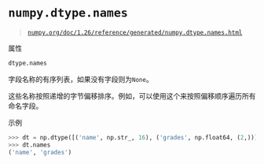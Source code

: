 # `numpy.dtype.names`

> [`numpy.org/doc/1.26/reference/generated/numpy.dtype.names.html`](https://numpy.org/doc/1.26/reference/generated/numpy.dtype.names.html)

属性

```py
dtype.names
```

字段名称的有序列表，如果没有字段则为`None`。

这些名称按照递增的字节偏移排序。例如，可以使用这个来按照偏移顺序遍历所有命名字段。

示例

```py
>>> dt = np.dtype([('name', np.str_, 16), ('grades', np.float64, (2,))])
>>> dt.names
('name', 'grades') 
```
